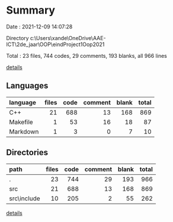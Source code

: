 # Summary

Date : 2021-12-09 14:07:28

Directory c:\Users\xande\OneDrive\AAE-ICT\2de_jaar\OOP\eindProject1Oop2021

Total : 23 files,  744 codes, 29 comments, 193 blanks, all 966 lines

[details](details.md)

## Languages
| language | files | code | comment | blank | total |
| :--- | ---: | ---: | ---: | ---: | ---: |
| C++ | 21 | 688 | 13 | 168 | 869 |
| Makefile | 1 | 53 | 16 | 18 | 87 |
| Markdown | 1 | 3 | 0 | 7 | 10 |

## Directories
| path | files | code | comment | blank | total |
| :--- | ---: | ---: | ---: | ---: | ---: |
| . | 23 | 744 | 29 | 193 | 966 |
| src | 21 | 688 | 13 | 168 | 869 |
| src\include | 10 | 205 | 2 | 55 | 262 |

[details](details.md)